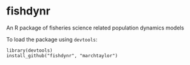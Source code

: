 fishdynr
========

An R package of fisheries science related population dynamics models

To load the package using `devtools`:
```
library(devtools)
install_github("fishdynr", "marchtaylor")
```